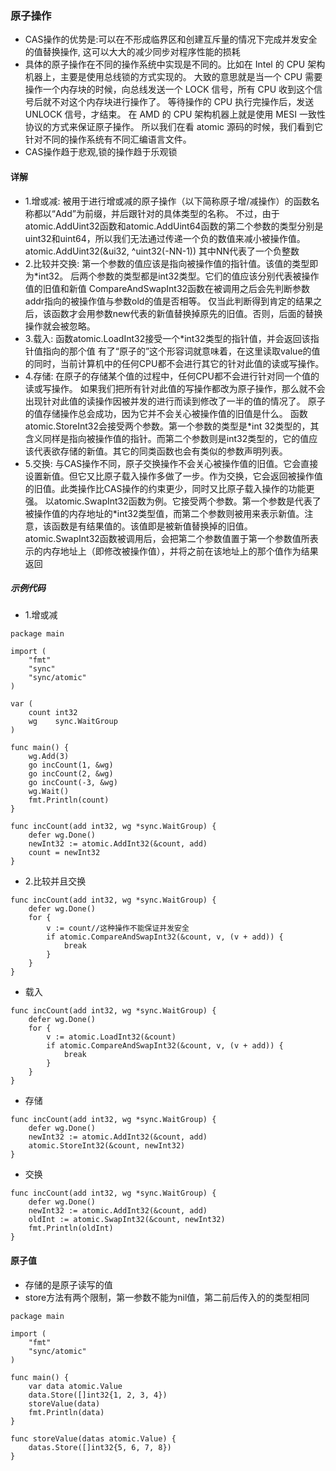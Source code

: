 ### 原子操作
* CAS操作的优势是:可以在不形成临界区和创建互斥量的情况下完成并发安全的值替换操作,
这可以大大的减少同步对程序性能的损耗
* 具体的原子操作在不同的操作系统中实现是不同的。比如在 Intel 的 CPU 架构机器上，主要是使用总线锁的方式实现的。 大致的意思就是当一个 CPU 需要操作一个内存块的时候，向总线发送一个 LOCK 信号，所有 CPU 收到这个信号后就不对这个内存块进行操作了。 等待操作的 CPU 执行完操作后，发送 UNLOCK 信号，才结束。 在 AMD 的 CPU 架构机器上就是使用 MESI 一致性协议的方式来保证原子操作。 所以我们在看 atomic 源码的时候，我们看到它针对不同的操作系统有不同汇编语言文件。
* CAS操作趋于悲观,锁的操作趋于乐观锁

#### 详解
* 1.增或减:
被用于进行增或减的原子操作（以下简称原子增/减操作）的函数名称都以“Add”为前缀，并后跟针对的具体类型的名称。
不过，由于atomic.AddUint32函数和atomic.AddUint64函数的第二个参数的类型分别是uint32和uint64，所以我们无法通过传递一个负的数值来减小被操作值。
atomic.AddUint32(&ui32, ^uint32(-NN-1))      其中NN代表了一个负整数
* 2.比较并交换:
第一个参数的值应该是指向被操作值的指针值。该值的类型即为*int32。
后两个参数的类型都是int32类型。它们的值应该分别代表被操作值的旧值和新值
CompareAndSwapInt32函数在被调用之后会先判断参数addr指向的被操作值与参数old的值是否相等。
仅当此判断得到肯定的结果之后，该函数才会用参数new代表的新值替换掉原先的旧值。否则，后面的替换操作就会被忽略。
* 3.载入:
 函数atomic.LoadInt32接受一个*int32类型的指针值，并会返回该指针值指向的那个值
 有了“原子的”这个形容词就意味着，在这里读取value的值的同时，当前计算机中的任何CPU都不会进行其它的针对此值的读或写操作。
* 4.存储:
  在原子的存储某个值的过程中，任何CPU都不会进行针对同一个值的读或写操作。
如果我们把所有针对此值的写操作都改为原子操作，那么就不会出现针对此值的读操作因被并发的进行而读到修改了一半的值的情况了。
原子的值存储操作总会成功，因为它并不会关心被操作值的旧值是什么。
函数atomic.StoreInt32会接受两个参数。第一个参数的类型是*int 32类型的，其含义同样是指向被操作值的指针。而第二个参数则是int32类型的，它的值应该代表欲存储的新值。其它的同类函数也会有类似的参数声明列表。
* 5.交换:
    与CAS操作不同，原子交换操作不会关心被操作值的旧值。它会直接设置新值。但它又比原子载入操作多做了一步。作为交换，它会返回被操作值的旧值。此类操作比CAS操作的约束更少，同时又比原子载入操作的功能更强。
以atomic.SwapInt32函数为例。它接受两个参数。第一个参数是代表了被操作值的内存地址的*int32类型值，而第二个参数则被用来表示新值。注意，该函数是有结果值的。该值即是被新值替换掉的旧值。atomic.SwapInt32函数被调用后，会把第二个参数值置于第一个参数值所表示的内存地址上（即修改被操作值），并将之前在该地址上的那个值作为结果返回

##### 示例代码
* 1.增或减
```
package main

import (
	"fmt"
	"sync"
	"sync/atomic"
)

var (
	count int32
	wg    sync.WaitGroup
)

func main() {
	wg.Add(3)
	go incCount(1, &wg)
	go incCount(2, &wg)
	go incCount(-3, &wg)
	wg.Wait()
	fmt.Println(count)
}

func incCount(add int32, wg *sync.WaitGroup) {
	defer wg.Done()
	newInt32 := atomic.AddInt32(&count, add)
	count = newInt32
}

```
* 2.比较并且交换
```
func incCount(add int32, wg *sync.WaitGroup) {
	defer wg.Done()
	for {
		v := count//这种操作不能保证并发安全
		if atomic.CompareAndSwapInt32(&count, v, (v + add)) {
			break
		}
	}
}
```
* 载入
```
func incCount(add int32, wg *sync.WaitGroup) {
	defer wg.Done()
	for {
		v := atomic.LoadInt32(&count)
		if atomic.CompareAndSwapInt32(&count, v, (v + add)) {
			break
		}
	}
}

```
* 存储
```
func incCount(add int32, wg *sync.WaitGroup) {
	defer wg.Done()
	newInt32 := atomic.AddInt32(&count, add)
	atomic.StoreInt32(&count, newInt32)
}
```
* 交换
```
func incCount(add int32, wg *sync.WaitGroup) {
	defer wg.Done()
	newInt32 := atomic.AddInt32(&count, add)
	oldInt := atomic.SwapInt32(&count, newInt32)
	fmt.Println(oldInt)
}
```

#### 原子值
* 存储的是原子读写的值
* store方法有两个限制，第一参数不能为nil值，第二前后传入的的类型相同
```
package main

import (
	"fmt"
	"sync/atomic"
)

func main() {
	var data atomic.Value
	data.Store([]int32{1, 2, 3, 4})
	storeValue(data)
	fmt.Println(data)
}

func storeValue(datas atomic.Value) {
	datas.Store([]int32{5, 6, 7, 8})
}
```



